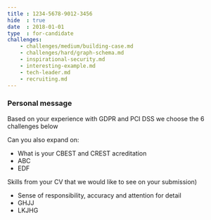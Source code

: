 ```yaml
---
title : 1234-5678-9012-3456
hide  : true
date  : 2018-01-01
type  : for-candidate
challenges:
    - challenges/medium/building-case.md
    - challenges/hard/graph-schema.md
    - inspirational-security.md
    - interesting-example.md
    - tech-leader.md
    - recruiting.md
---
```



### Personal message

Based on your experience with GDPR and PCI DSS we choose the 6 challenges below

Can you also expand on:

 - What is your CBEST and CREST acreditation
 - ABC
 - EDF

Skills from your CV that we would like to see on your submission)

 - Sense of responsibility, accuracy and attention for detail
 - GHJJ
 - LKJHG

